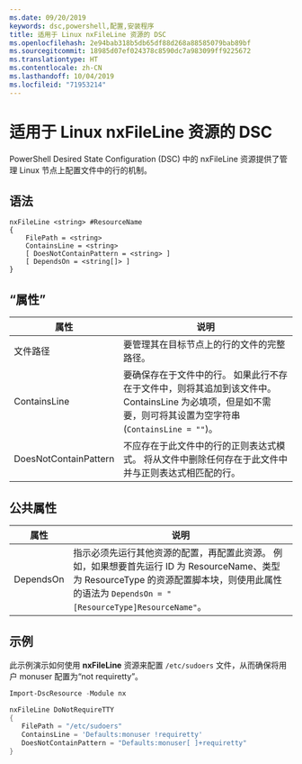 ```yaml
---
ms.date: 09/20/2019
keywords: dsc,powershell,配置,安装程序
title: 适用于 Linux nxFileLine 资源的 DSC
ms.openlocfilehash: 2e94bab318b5db65df88d268a88585079bab89bf
ms.sourcegitcommit: 18985d07ef024378c8590dc7a983099ff9225672
ms.translationtype: HT
ms.contentlocale: zh-CN
ms.lasthandoff: 10/04/2019
ms.locfileid: "71953214"
---
```

# <a name="dsc-for-linux-nxfileline-resource"></a>适用于 Linux nxFileLine 资源的 DSC

PowerShell Desired State Configuration (DSC) 中的 nxFileLine  资源提供了管理 Linux 节点上配置文件中的行的机制。

## <a name="syntax"></a>语法

```Syntax
nxFileLine <string> #ResourceName
{
    FilePath = <string>
    ContainsLine = <string>
    [ DoesNotContainPattern = <string> ]
    [ DependsOn = <string[]> ]
}
```

## <a name="properties"></a>“属性”

|属性 |说明 |
|---|---|
|文件路径 |要管理其在目标节点上的行的文件的完整路径。 |
|ContainsLine |要确保存在于文件中的行。 如果此行不存在于文件中，则将其追加到该文件中。 ContainsLine  为必填项，但是如不需要，则可将其设置为空字符串 (`ContainsLine = ""`)。 |
|DoesNotContainPattern |不应存在于此文件中的行的正则表达式模式。 将从文件中删除任何存在于此文件中并与正则表达式相匹配的行。 |

## <a name="common-properties"></a>公共属性

|属性 |说明 |
|---|---|
|DependsOn |指示必须先运行其他资源的配置，再配置此资源。 例如，如果想要首先运行 ID 为 ResourceName、类型为 ResourceType 的资源配置脚本块，则使用此属性的语法为 `DependsOn = "[ResourceType]ResourceName"`。 |

## <a name="example"></a>示例

此示例演示如何使用 **nxFileLine** 资源来配置 `/etc/sudoers` 文件，从而确保将用户 monuser 配置为“not requiretty”。

```powershell
Import-DscResource -Module nx

nxFileLine DoNotRequireTTY
{
   FilePath = "/etc/sudoers"
   ContainsLine = 'Defaults:monuser !requiretty'
   DoesNotContainPattern = "Defaults:monuser[ ]+requiretty"
}
```